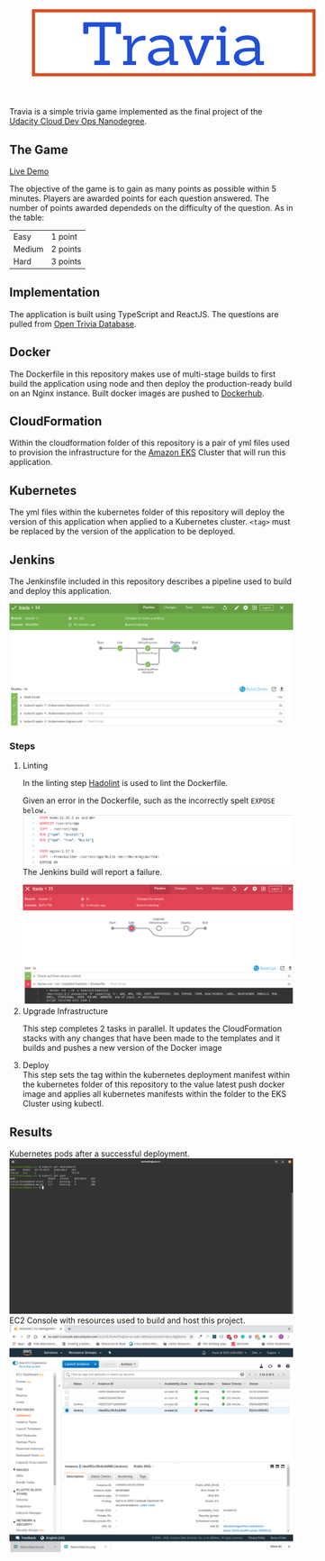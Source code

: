 <html>
<body>
    <img src="./logo.svg" style="display:block; margin: auto; padding: 40px;" />
    <p>Travia is a simple trivia game implemented as the final project of the <a href="https://www.udacity.com/course/cloud-dev-ops-nanodegree--nd9991">Udacity Cloud Dev Ops Nanodegree</a>.</p>
    <h2>The Game</h2>
    <a href="https://travia.travisalexandersmith.me/">Live Demo</a>
    <p>The objective of the game is to gain as many points as possible within 5 minutes. Players are awarded points for each question answered. The number of points awarded dependeds on the difficulty of the question. As in the table: </p>
    <table>
     <tr>
        <td>Easy</td>
        <td>1 point</td>
     </tr>
     <tr>
        <td>Medium</td>
        <td>2 points</td>
     </tr>
     <tr>
        <td>Hard</td>
        <td>3 points</td>
     </tr>
    </table>
    <h2>Implementation</h2>
    <p>The application is built using TypeScript and ReactJS. The questions are pulled from <a href="https://opentdb.com/">Open Trivia Database</a>.</p>
    <h2>Docker</h2>
    <p>The Dockerfile in this repository makes use of multi-stage builds to first build the application using node and then deploy the production-ready build on an Nginx instance. Built docker images are pushed to <a href="https://hub.docker.com/repository/docker/travissmith94/travia">Dockerhub</a>.</p>
    <h2>CloudFormation</h2>
    <p>Within the cloudformation folder of this repository is a pair of yml files used to provision the infrastructure for the <a href="https://aws.amazon.com/eks/">Amazon EKS</a> Cluster that will run this application.</p>
    <h2>Kubernetes</h2>
    <p>The yml files within the kubernetes folder of this repository will deploy the version of this application when applied to a Kubernetes cluster. <code>&#x3C;tag&#x3E;</code> must be replaced by the version of the application to be deployed.</p>
    <h2>Jenkins</h2>
    <p>The Jenkinsfile included in this repository describes a pipeline used to build and deploy this application.</p>
    <img src="./Jenkins-success.png"/>
    <h3>Steps</h3>
    <ol>
        <li>Linting</li>
        <p>In the linting step <a href="https://github.com/hadolint/hadolint">Hadolint</a> is used to lint the Dockerfile.</p>
        <p>Given an error in the Dockerfile, such as the incorrectly spelt <code>EXPOSE below.</code><img src="./error-docker.png"/>The Jenkins build will report a failure.</p>
        <img src="./linting-failure.png"></img>
        <li>Upgrade Infrastructure</li>
        <p>This step completes 2 tasks in parallel. It updates the CloudFormation stacks with any changes that have been made to the templates and it builds and pushes a new version of the Docker image</p>
        <li>Deploy</li>
        This step sets the tag within the kubernetes deployment manifest within the kubernetes folder of this repository to the value latest push docker image and applies all kubernetes manifests within the folder to the EKS Cluster using kubectl.
    </ol>
    <h2>Results</h2>
    Kubernetes pods after a successful deployment.
    <img src="./deployment.png" />
    EC2 Console with resources used to build and host this project.
    <img src="./ec2 console.png"/>
</body>
</html>